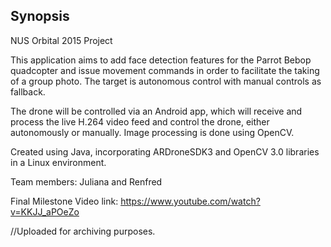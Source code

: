 ## Synopsis

NUS Orbital 2015 Project

This application aims to add face detection features for the Parrot Bebop quadcopter and issue movement commands in order to facilitate the taking of a group photo. The target is autonomous control with manual controls as fallback. 

The drone will be controlled via an Android app, which will receive and process the live H.264 video feed and control the drone, either autonomously or manually. Image processing is done using OpenCV.

Created using Java, incorporating ARDroneSDK3 and OpenCV 3.0 libraries in a Linux environment.

Team members: Juliana and Renfred

Final Milestone Video link: https://www.youtube.com/watch?v=KKJJ_aPOeZo 

//Uploaded for archiving purposes.
